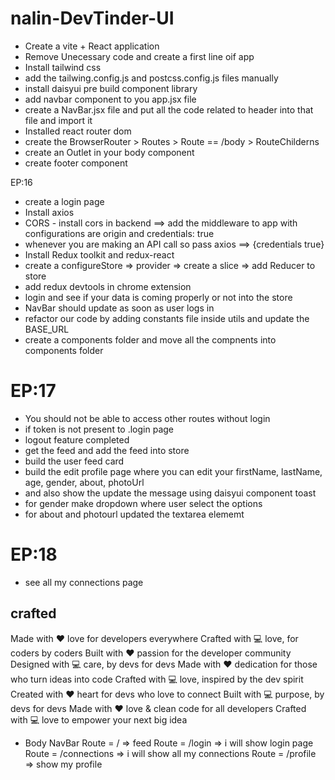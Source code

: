 # nalin-DevTinder-UI

- Create a vite + React application
- Remove Unecessary code and create a first line oif app
- Install tailwind css
- add the tailwing.config.js and postcss.config.js files manually
- install daisyui pre build component library
- add navbar component to you app.jsx file
- create a NavBar.jsx file and put all the code related to header into that file and import it
- Installed react router dom
- create the BrowserRouter > Routes > Route == /body > RouteChilderns
- create an Outlet in your body component
- create footer component

EP:16
- create a login page
- Install axios
- CORS - install cors in backend ==> add the middleware to app with configurations are origin and credentials: true
- whenever you are making an API call so pass axios ==> {credentials true}
- Install Redux toolkit and redux-react
- create a configureStore => provider => create a slice => add Reducer to store
- add redux devtools in chrome extension
- login and see if your data is coming properly or not into the store
- NavBar should update as soon as user logs in
- refactor our code by adding constants file inside utils and update the BASE_URL
- create a components folder and move all the compnents into components folder

# EP:17
- You should not be able to access other routes without login
- if token is not present to .login page
- logout feature completed
- get the feed and add the feed into store
- build the user feed card
- build the edit profile page where you can edit your firstName, lastName, age, gender, about,  photoUrl
- and also show the update the message using daisyui component toast
- for gender make dropdown where user select the options
- for about and photourl updated the textarea elememt

# EP:18
- see all my connections page


## crafted
Made with ❤️ love for developers everywhere
Crafted with 💻 love, for coders by coders
Built with ❤️ passion for the developer community
Designed with 💻 care, by devs for devs
Made with ❤️ dedication for those who turn ideas into code
Crafted with 💻 love, inspired by the dev spirit
Created with ❤️ heart for devs who love to connect
Built with 💻 purpose, by devs for devs
Made with ❤️ love & clean code for all developers
Crafted with 💻 love to empower your next big idea




- Body
    NavBar
    Route = / => feed
    Route = /login => i will show login page
    Route = /connections => i will show all my connections
    Route = /profile => show my profile


